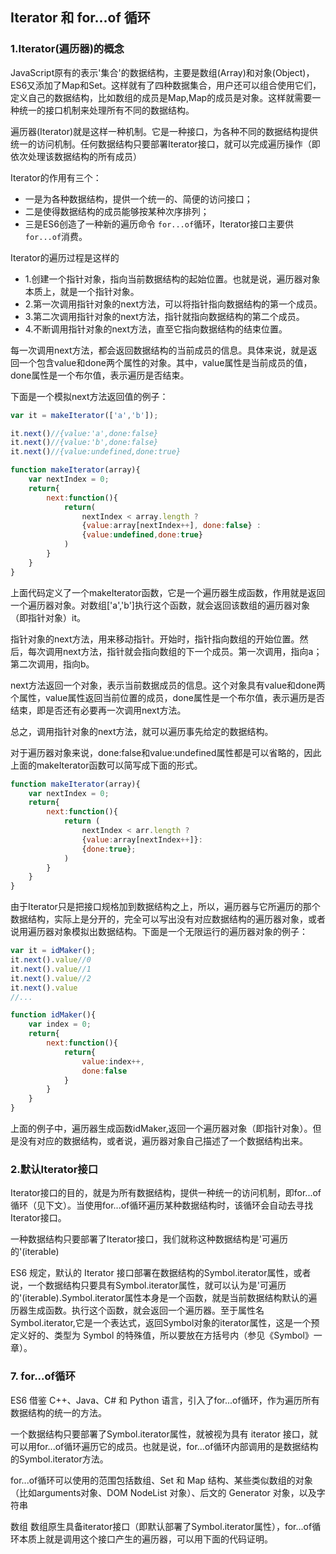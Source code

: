 ## Iterator 和 for...of 循环
### 1.Iterator(遍历器)的概念
JavaScript原有的表示'集合'的数据结构，主要是数组(Array)和对象(Object)，ES6又添加了Map和Set。这样就有了四种数据集合，用户还可以组合使用它们，定义自己的数据结构，比如数组的成员是Map,Map的成员是对象。这样就需要一种统一的接口机制来处理所有不同的数据结构。

遍历器(Iterator)就是这样一种机制。它是一种接口，为各种不同的数据结构提供统一的访问机制。任何数据结构只要部署Iterator接口，就可以完成遍历操作（即依次处理该数据结构的所有成员）

Iterator的作用有三个：
- 一是为各种数据结构，提供一个统一的、简便的访问接口；
- 二是使得数据结构的成员能够按某种次序排列；
- 三是ES6创造了一种新的遍历命令 ```for...of```循环，Iterator接口主要供```for...of```消费。

Iterator的遍历过程是这样的
- 1.创建一个指针对象，指向当前数据结构的起始位置。也就是说，遍历器对象本质上，就是一个指针对象。
- 2.第一次调用指针对象的next方法，可以将指针指向数据结构的第一个成员。
- 3.第二次调用指针对象的next方法，指针就指向数据结构的第二个成员。
- 4.不断调用指针对象的next方法，直至它指向数据结构的结束位置。

每一次调用next方法，都会返回数据结构的当前成员的信息。具体来说，就是返回一个包含value和done两个属性的对象。其中，value属性是当前成员的值，done属性是一个布尔值，表示遍历是否结束。

下面是一个模拟next方法返回值的例子：
~~~js
var it = makeIterator(['a','b']);

it.next()//{value:'a',done:false}
it.next()//{value:'b',done:false}
it.next()//{value:undefined,done:true}

function makeIterator(array){
    var nextIndex = 0;
    return{
        next:function(){
            return( 
                nextIndex < array.length ?
                {value:array[nextIndex++], done:false} :
                {value:undefined,done:true}
            )
        }
    }
}
~~~
上面代码定义了一个makeIterator函数，它是一个遍历器生成函数，作用就是返回一个遍历器对象。对数组['a','b']执行这个函数，就会返回该数组的遍历器对象（即指针对象）it。

指针对象的next方法，用来移动指针。开始时，指针指向数组的开始位置。然后，每次调用next方法，指针就会指向数组的下一个成员。第一次调用，指向a；第二次调用，指向b。

next方法返回一个对象，表示当前数据成员的信息。这个对象具有value和done两个属性，value属性返回当前位置的成员，done属性是一个布尔值，表示遍历是否结束，即是否还有必要再一次调用next方法。

总之，调用指针对象的next方法，就可以遍历事先给定的数据结构。

对于遍历器对象来说，done:false和value:undefined属性都是可以省略的，因此上面的makeIterator函数可以简写成下面的形式。
~~~js
function makeIterator(array){
    var nextIndex = 0;
    return{
        next:function(){
            return (
                nextIndex < arr.length ?
                {value:array[nextIndex++]}:
                {done:true};
            )
        }
    }
}
~~~
由于Iterator只是把接口规格加到数据结构之上，所以，遍历器与它所遍历的那个数据结构，实际上是分开的，完全可以写出没有对应数据结构的遍历器对象，或者说用遍历器对象模拟出数据结构。下面是一个无限运行的遍历器对象的例子：
~~~js
var it = idMaker();
it.next().value//0
it.next().value//1
it.next().value//2
it.next().value
//...

function idMaker(){
    var index = 0;
    return{
        next:function(){
            return{
                value:index++,
                done:false
            }
        }
    }
}

~~~
上面的例子中，遍历器生成函数idMaker,返回一个遍历器对象（即指针对象）。但是没有对应的数据结构，或者说，遍历器对象自己描述了一个数据结构出来。

### 2.默认Iterator接口
Iterator接口的目的，就是为所有数据结构，提供一种统一的访问机制，即for...of循环（见下文）。当使用for...of循环遍历某种数据结构时，该循环会自动去寻找Iterator接口。

一种数据结构只要部署了Iterator接口，我们就称这种数据结构是'可遍历的'(iterable)

ES6 规定，默认的 Iterator 接口部署在数据结构的Symbol.iterator属性，或者说，一个数据结构只要具有Symbol.iterator属性，就可以认为是'可遍历的'(iterable).Symbol.iterator属性本身是一个函数，就是当前数据结构默认的遍历器生成函数。执行这个函数，就会返回一个遍历器。至于属性名Symbol.iterator,它是一个表达式，返回Symbol对象的iterator属性，这是一个预定义好的、类型为 Symbol 的特殊值，所以要放在方括号内（参见《Symbol》一章）。








### 7. for...of循环
ES6 借鉴 C++、Java、C# 和 Python 语言，引入了for...of循环，作为遍历所有数据结构的统一的方法。

一个数据结构只要部署了Symbol.iterator属性，就被视为具有 iterator 接口，就可以用for...of循环遍历它的成员。也就是说，for...of循环内部调用的是数据结构的Symbol.iterator方法。

for...of循环可以使用的范围包括数组、Set 和 Map 结构、某些类似数组的对象（比如arguments对象、DOM NodeList 对象）、后文的 Generator 对象，以及字符串

数组
数组原生具备iterator接口（即默认部署了Symbol.iterator属性），for...of循环本质上就是调用这个接口产生的遍历器，可以用下面的代码证明。
